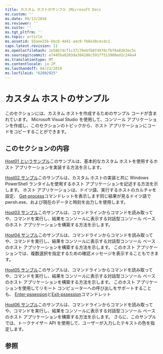 ```yaml
---
title: カスタム ホストのサンプル |Microsoft Docs
ms.custom: ''
ms.date: 09/13/2016
ms.reviewer: ''
ms.suite: ''
ms.tgt_pltfrm: ''
ms.topic: article
ms.assetid: 55aee25b-bbcb-4d41-a4c0-fb8e30c4cdc1
caps.latest.revision: 11
ms.openlocfilehash: 1e58b74cf1c37c70ebfb0f4970cfbf8a8263ec5c
ms.sourcegitcommit: e7445ba8203da304286c591ff513900ad1c244a4
ms.translationtype: MT
ms.contentlocale: ja-JP
ms.lasthandoff: 04/23/2019
ms.locfileid: "62082925"
---
```

# <a name="custom-host-samples"></a>カスタム ホストのサンプル

このセクションには、カスタム ホストを作成するためのサンプル コードが含まれています。 Microsoft Visual Studio を使用して、コンソール アプリケーションを作成し、このセクションのトピックから、ホスト アプリケーションにコードをコピーすることができます。

## <a name="in-this-section"></a>このセクションの内容

 [Host01 というサンプル](./host01-sample.md)このサンプルは、基本的なカスタム ホストを使用するホスト アプリケーションを実装する方法を示します。

 [Host02 サンプル](./host02-sample.md)このサンプルは、カスタム ホストの実装と共に Windows PowerShell ランタイムを使用するホスト アプリケーションを記述する方法を示します。 ホスト アプリケーションは、ドイツ語、実行するホストのカルチャを設定、 [Get-process](/powershell/module/Microsoft.PowerShell.Management/Get-Process)コマンドレットを表示します同じ結果が見るドイツ語で pwrsh.exe、および現在のデータと時刻を出力しを使用します。

 [Host03 サンプル](./host03-sample.md)このサンプルは、コマンドラインからコマンドを読み取ってや、コマンドを実行し、結果をコンソールに表示する対話型コンソール ベースのホスト アプリケーションを構築する方法を示します。

 [Host04 サンプル](./host04-sample.md)このサンプルは、コマンドラインからコマンドを読み取ってや、コマンドを実行し、結果をコンソールに表示する対話型コンソール ベースのホスト アプリケーションを構築する方法を示します。 このホスト アプリケーションでは、複数選択を指定するための確認メッセージを表示することもできます。

 [Host05 サンプル](./host05-sample.md)このサンプルは、コマンドラインからコマンドを読み取ってや、コマンドを実行し、結果をコンソールに表示する対話型コンソール ベースのホスト アプリケーションを構築する方法を示します。 このホスト アプリケーションを使用してリモート コンピューターへの呼び出しをサポートすることも、 [Enter-pssession](/powershell/module/Microsoft.PowerShell.Core/Enter-PSSession)と[Exit-pssession](/powershell/module/Microsoft.PowerShell.Core/Exit-PSSession)コマンドレット

 [Host06 サンプル](./host06-sample.md)このサンプルは、コマンドラインからコマンドを読み取ってや、コマンドを実行し、結果をコンソールに表示する対話型コンソール ベースのホスト アプリケーションを構築する方法を示します。 さらに、このサンプルでは、トークナイザー API を使用して、ユーザーが入力したテキストの色を指定します。

## <a name="see-also"></a>参照
